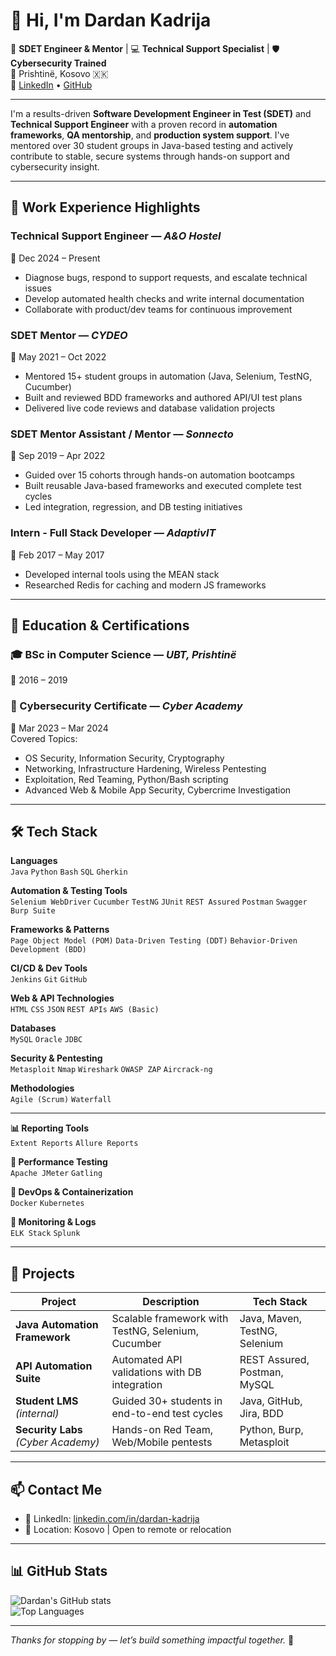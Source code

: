 # 👋 Hi, I'm Dardan Kadrija

🚀 **SDET Engineer & Mentor** | 💻 **Technical Support Specialist** | 🛡️ **Cybersecurity Trained**  
📍 Prishtinë, Kosovo 🇽🇰  
🔗 [LinkedIn](https://linkedin.com/in/dardan-kadrija-9930a935a) • [GitHub](https://github.com/DardanKadrija)

---

I'm a results-driven **Software Development Engineer in Test (SDET)** and **Technical Support Engineer** with a proven record in **automation frameworks**, **QA mentorship**, and **production system support**. I've mentored over 30 student groups in Java-based testing and actively contribute to stable, secure systems through hands-on support and cybersecurity insight.

---

## 💼 Work Experience Highlights

### Technical Support Engineer — *A&O Hostel*  
📅 Dec 2024 – Present  
- Diagnose bugs, respond to support requests, and escalate technical issues  
- Develop automated health checks and write internal documentation  
- Collaborate with product/dev teams for continuous improvement  

### SDET Mentor — *CYDEO*  
📅 May 2021 – Oct 2022  
- Mentored 15+ student groups in automation (Java, Selenium, TestNG, Cucumber)  
- Built and reviewed BDD frameworks and authored API/UI test plans  
- Delivered live code reviews and database validation projects  

### SDET Mentor Assistant / Mentor — *Sonnecto*  
📅 Sep 2019 – Apr 2022  
- Guided over 15 cohorts through hands-on automation bootcamps  
- Built reusable Java-based frameworks and executed complete test cycles  
- Led integration, regression, and DB testing initiatives  

### Intern - Full Stack Developer — *AdaptivIT*  
📅 Feb 2017 – May 2017  
- Developed internal tools using the MEAN stack  
- Researched Redis for caching and modern JS frameworks  

---

## 🧠 Education & Certifications

### 🎓 BSc in Computer Science — *UBT, Prishtinë*  
📅 2016 – 2019

### 🔐 Cybersecurity Certificate — *Cyber Academy*  
📅 Mar 2023 – Mar 2024  
Covered Topics:  
- OS Security, Information Security, Cryptography  
- Networking, Infrastructure Hardening, Wireless Pentesting  
- Exploitation, Red Teaming, Python/Bash scripting  
- Advanced Web & Mobile App Security, Cybercrime Investigation  

---

## 🛠️ Tech Stack

**Languages**  
`Java` `Python` `Bash` `SQL` `Gherkin`

**Automation & Testing Tools**  
`Selenium WebDriver` `Cucumber` `TestNG` `JUnit` `REST Assured` `Postman` `Swagger` `Burp Suite`

**Frameworks & Patterns**  
`Page Object Model (POM)` `Data-Driven Testing (DDT)` `Behavior-Driven Development (BDD)`

**CI/CD & Dev Tools**  
`Jenkins` `Git` `GitHub`

**Web & API Technologies**  
`HTML` `CSS` `JSON` `REST APIs` `AWS (Basic)`

**Databases**  
`MySQL` `Oracle` `JDBC`

**Security & Pentesting**  
`Metasploit` `Nmap` `Wireshark` `OWASP ZAP` `Aircrack-ng`

**Methodologies**  
`Agile (Scrum)` `Waterfall`

---

**📊 Reporting Tools**  
`Extent Reports` `Allure Reports`

**🚀 Performance Testing**  
`Apache JMeter` `Gatling`

**🐳 DevOps & Containerization**  
`Docker` `Kubernetes`

**🧩 Monitoring & Logs**  
`ELK Stack` `Splunk`

---

## 📌 Projects

| Project | Description | Tech Stack |
|--------|-------------|------------|
| **Java Automation Framework** | Scalable framework with TestNG, Selenium, Cucumber | Java, Maven, TestNG, Selenium |
| **API Automation Suite** | Automated API validations with DB integration | REST Assured, Postman, MySQL |
| **Student LMS** *(internal)* | Guided 30+ students in end-to-end test cycles | Java, GitHub, Jira, BDD |
| **Security Labs** *(Cyber Academy)* | Hands-on Red Team, Web/Mobile pentests | Python, Burp, Metasploit |

---

## 📫 Contact Me
 
- 💼 LinkedIn: [linkedin.com/in/dardan-kadrija](https://linkedin.com/in/dardan-kadrija-9930a935a)  
- 📍 Location: Kosovo | Open to remote or relocation

---

## 📊 GitHub Stats

![Dardan's GitHub stats](https://github-readme-stats.vercel.app/api?username=dardankadrija&show_icons=true&theme=default&count_private=true)  
![Top Languages](https://github-readme-stats.vercel.app/api/top-langs/?username=dardankadrija&layout=compact)

---

*Thanks for stopping by — let’s build something impactful together.* 🚀
